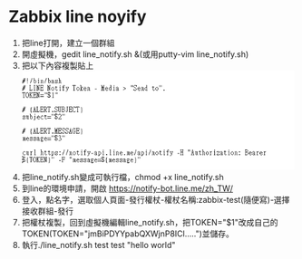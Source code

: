 # Zabbix line noyify
  

1. 把line打開，建立一個群組
2. 開虛擬機，gedit line_notify.sh &(或用putty-vim line_notify.sh)  
3. 把以下內容複製貼上  
![image](https://github.com/fairy042026/109-linux-/blob/main/0616%E4%B8%8A%E8%AA%B2%E5%85%A7%E5%AE%B9/06162.PNG)  
4. 把line_notify.sh變成可執行檔，chmod +x line_notify.sh
5. 到line的環境申請，開啟 https://notify-bot.line.me/zh_TW/
6. 登入，點名字，選取個人頁面-發行權杖-權杖名稱:zabbix-test(隨便寫)-選擇接收群組-發行
7. 把權杖複製，回到虛擬機編輯line_notify.sh，把TOKEN="$1"改成自己的TOKEN(TOKEN="jmBiPDYYpabQXWjnP8ICl.....")並儲存。
8. 執行./line_notify.sh test test "hello world"
